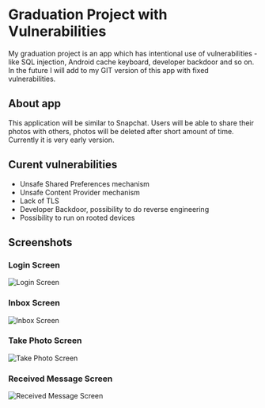 # Graduation Project with Vulnerabilities

My graduation project is an app which has intentional use of vulnerabilities - like SQL injection, Android cache keyboard, developer backdoor and so on.  
In the future I will add to my GIT version of this app with fixed vulnerabilities.

## About app

This application will be similar to Snapchat. Users will be able to share their photos with others, photos will be deleted after short amount of time.
Currently it is very early version.

## Curent vulnerabilities
 * Unsafe Shared Preferences mechanism
 * Unsafe Content Provider mechanism
 * Lack of TLS
 * Developer Backdoor, possibility to do reverse engineering
 * Possibility to run on rooted devices

## Screenshots

### Login Screen
![Login Screen](https://github.com/miko083/GraduationProjectVulnerabilities/blob/master/screenshots/login.png)

### Inbox Screen
![Inbox Screen](https://github.com/miko083/GraduationProjectVulnerabilities/blob/master/screenshots/inbox.png)

### Take Photo Screen
![Take Photo Screen](https://github.com/miko083/GraduationProjectVulnerabilities/blob/master/screenshots/take_photo.png)

### Received Message Screen
![Received Message Screen](https://github.com/miko083/GraduationProjectVulnerabilities/blob/master/screenshots/received_message.png)

